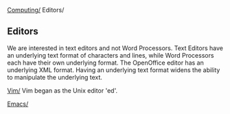[Computing/](../index.html) Editors/

## Editors
We are interested in text editors and not Word Processors.
Text Editors have an underlying text format of characters and lines, while Word Processors each have their own underlying format. The OpenOffice editor has an underlying XML format.
Having an underlying text format widens the ability to manipulate the underlying text.

[Vim/](vim/index.html)
Vim began as the Unix editor 'ed'.

[Emacs/](emacs/index.html)
